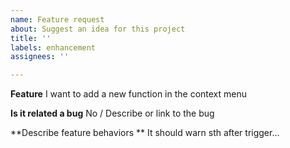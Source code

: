 ```yaml
---
name: Feature request
about: Suggest an idea for this project
title: ''
labels: enhancement
assignees: ''

---
```


**Feature**
I want to add a new function in the context menu

**Is it related a bug**
No / Describe or link to the bug

**Describe feature behaviors **
It should warn sth after trigger...
